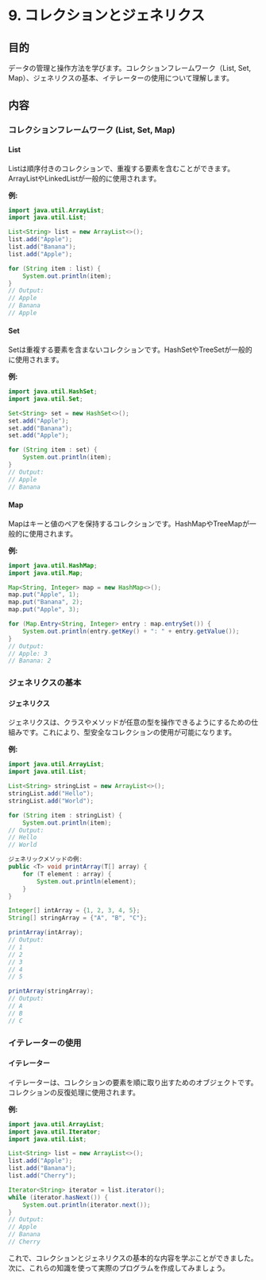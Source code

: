 # 9. コレクションとジェネリクス
## 目的
データの管理と操作方法を学びます。コレクションフレームワーク（List, Set, Map）、ジェネリクスの基本、イテレーターの使用について理解します。

## 内容

### コレクションフレームワーク (List, Set, Map)

#### List
Listは順序付きのコレクションで、重複する要素を含むことができます。ArrayListやLinkedListが一般的に使用されます。

**例:**
```java
import java.util.ArrayList;
import java.util.List;

List<String> list = new ArrayList<>();
list.add("Apple");
list.add("Banana");
list.add("Apple");

for (String item : list) {
    System.out.println(item);
}
// Output:
// Apple
// Banana
// Apple
```

#### Set
Setは重複する要素を含まないコレクションです。HashSetやTreeSetが一般的に使用されます。

**例:**
```java
import java.util.HashSet;
import java.util.Set;

Set<String> set = new HashSet<>();
set.add("Apple");
set.add("Banana");
set.add("Apple");

for (String item : set) {
    System.out.println(item);
}
// Output:
// Apple
// Banana
```

#### Map
Mapはキーと値のペアを保持するコレクションです。HashMapやTreeMapが一般的に使用されます。

**例:**
```java
import java.util.HashMap;
import java.util.Map;

Map<String, Integer> map = new HashMap<>();
map.put("Apple", 1);
map.put("Banana", 2);
map.put("Apple", 3);

for (Map.Entry<String, Integer> entry : map.entrySet()) {
    System.out.println(entry.getKey() + ": " + entry.getValue());
}
// Output:
// Apple: 3
// Banana: 2
```

### ジェネリクスの基本

#### ジェネリクス
ジェネリクスは、クラスやメソッドが任意の型を操作できるようにするための仕組みです。これにより、型安全なコレクションの使用が可能になります。

**例:**
```java
import java.util.ArrayList;
import java.util.List;

List<String> stringList = new ArrayList<>();
stringList.add("Hello");
stringList.add("World");

for (String item : stringList) {
    System.out.println(item);
// Output:
// Hello
// World

ジェネリックメソッドの例:
public <T> void printArray(T[] array) {
    for (T element : array) {
        System.out.println(element);
    }
}

Integer[] intArray = {1, 2, 3, 4, 5};
String[] stringArray = {"A", "B", "C"};

printArray(intArray);
// Output:
// 1
// 2
// 3
// 4
// 5

printArray(stringArray);
// Output:
// A
// B
// C
```

### イテレーターの使用

#### イテレーター
イテレーターは、コレクションの要素を順に取り出すためのオブジェクトです。コレクションの反復処理に使用されます。

**例:**
```java
import java.util.ArrayList;
import java.util.Iterator;
import java.util.List;

List<String> list = new ArrayList<>();
list.add("Apple");
list.add("Banana");
list.add("Cherry");

Iterator<String> iterator = list.iterator();
while (iterator.hasNext()) {
    System.out.println(iterator.next());
}
// Output:
// Apple
// Banana
// Cherry
```

これで、コレクションとジェネリクスの基本的な内容を学ぶことができました。次に、これらの知識を使って実際のプログラムを作成してみましょう。

